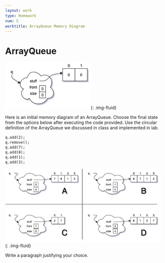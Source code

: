 ```yaml
---
layout: work
type: Homework
num: 5
worktitle: ArrayQueue Memory Diagram
---
```


# ArrayQueue

![ArrayQueue Start](../assets/images/exam1/QueueStart.png){: .img-fluid}

Here is an initial memory diagram of an ArrayQueue. Choose the final state from the options below after executing the code provided. Use the circular definition of the ArrayQueue we discussed in class and implemented in lab.

    q.add(2);
    q.remove();
    q.add(7);
    q.add(8);  
    q.add(1);
    q.add(3);

![ArrayQueue Choices](../assets/images/exam1/arrayqueue.png){: .img-fluid}

Write a paragraph justifying your choice.
